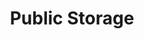 ---
title: "Public Storage"
url: /catonsville/public-storage-baltimore-national-pike/
shop: storage rental
---